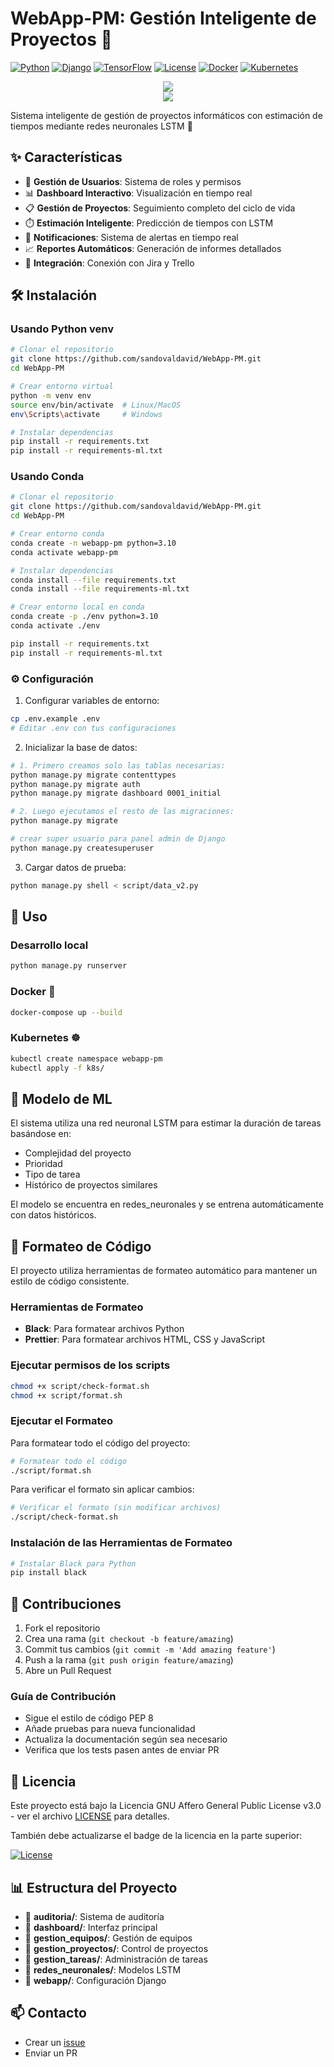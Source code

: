 # WebApp-PM: Gestión Inteligente de Proyectos 🚀

[![Python](https://img.shields.io/badge/Python-3.10+-blue.svg)](https://www.python.org/downloads/)
[![Django](https://img.shields.io/badge/Django-4.2+-green.svg)](https://www.djangoproject.com/)
[![TensorFlow](https://img.shields.io/badge/TensorFlow-2.0+-orange.svg)](https://tensorflow.org/)
[![License](https://img.shields.io/badge/License-AGPL%20v3-blue.svg)](LICENSE)
[![Docker](https://img.shields.io/badge/Docker-Ready-blue.svg)](docker-compose.yml)
[![Kubernetes](https://img.shields.io/badge/Kubernetes-Ready-blue.svg)](k8s/)

<p align="center">
    <img src="https://img.shields.io/badge/STATUS-EN%20DESAROLLO-green"></br>
    <img src="https://img.shields.io/github/stars/sandovaldavid?style=social">
</p>

Sistema inteligente de gestión de proyectos informáticos con estimación de tiempos mediante redes neuronales LSTM 🧠

## ✨ Características

-   👥 **Gestión de Usuarios**: Sistema de roles y permisos
-   📊 **Dashboard Interactivo**: Visualización en tiempo real
-   📋 **Gestión de Proyectos**: Seguimiento completo del ciclo de vida
-   ⏱️ **Estimación Inteligente**: Predicción de tiempos con LSTM
-   📱 **Notificaciones**: Sistema de alertas en tiempo real
-   📈 **Reportes Automáticos**: Generación de informes detallados
-   🔄 **Integración**: Conexión con Jira y Trello

## 🛠️ Instalación

### Usando Python venv

```sh
# Clonar el repositorio
git clone https://github.com/sandovaldavid/WebApp-PM.git
cd WebApp-PM

# Crear entorno virtual
python -m venv env
source env/bin/activate  # Linux/MacOS
env\Scripts\activate     # Windows

# Instalar dependencias
pip install -r requirements.txt
pip install -r requirements-ml.txt
```

### Usando Conda

```sh
# Clonar el repositorio
git clone https://github.com/sandovaldavid/WebApp-PM.git
cd WebApp-PM

# Crear entorno conda
conda create -n webapp-pm python=3.10
conda activate webapp-pm

# Instalar dependencias
conda install --file requirements.txt
conda install --file requirements-ml.txt

# Crear entorno local en conda
conda create -p ./env python=3.10
conda activate ./env

pip install -r requirements.txt
pip install -r requirements-ml.txt
```

### ⚙️ Configuración

1. Configurar variables de entorno:

```sh
cp .env.example .env
# Editar .env con tus configuraciones
```

2. Inicializar la base de datos:

```sh
# 1. Primero creamos solo las tablas necesarias:
python manage.py migrate contenttypes
python manage.py migrate auth
python manage.py migrate dashboard 0001_initial

# 2. Luego ejecutamos el resto de las migraciones:
python manage.py migrate

# crear super usuario para panel admin de Django
python manage.py createsuperuser
```

3. Cargar datos de prueba:

```sh
python manage.py shell < script/data_v2.py
```

## 🚀 Uso

### Desarrollo local

```sh
python manage.py runserver
```

### Docker 🐳

```sh
docker-compose up --build
```

### Kubernetes ☸️

```sh
kubectl create namespace webapp-pm
kubectl apply -f k8s/
```

## 🧠 Modelo de ML

El sistema utiliza una red neuronal LSTM para estimar la duración de tareas basándose en:

-   Complejidad del proyecto
-   Prioridad
-   Tipo de tarea
-   Histórico de proyectos similares

El modelo se encuentra en redes_neuronales y se entrena automáticamente con datos históricos.

## 🧹 Formateo de Código

El proyecto utiliza herramientas de formateo automático para mantener un estilo de código consistente.

### Herramientas de Formateo

-   **Black**: Para formatear archivos Python
-   **Prettier**: Para formatear archivos HTML, CSS y JavaScript

### Ejecutar permisos de los scripts

```sh
chmod +x script/check-format.sh
chmod +x script/format.sh
```

### Ejecutar el Formateo

Para formatear todo el código del proyecto:

```sh
# Formatear todo el código
./script/format.sh
```

Para verificar el formato sin aplicar cambios:

```sh
# Verificar el formato (sin modificar archivos)
./script/check-format.sh
```

### Instalación de las Herramientas de Formateo

```sh
# Instalar Black para Python
pip install black
```

## 🤝 Contribuciones

1. Fork el repositorio
2. Crea una rama (`git checkout -b feature/amazing`)
3. Commit tus cambios (`git commit -m 'Add amazing feature'`)
4. Push a la rama (`git push origin feature/amazing`)
5. Abre un Pull Request

### Guía de Contribución

-   Sigue el estilo de código PEP 8
-   Añade pruebas para nueva funcionalidad
-   Actualiza la documentación según sea necesario
-   Verifica que los tests pasen antes de enviar PR

## 📝 Licencia

Este proyecto está bajo la Licencia GNU Affero General Public License v3.0 - ver el archivo [LICENSE](LICENSE) para detalles.

También debe actualizarse el badge de la licencia en la parte superior:

[![License](https://img.shields.io/badge/License-AGPL%20v3-blue.svg)](LICENSE)

## 📊 Estructura del Proyecto

-   📁 **auditoria/**: Sistema de auditoría
-   📁 **dashboard/**: Interfaz principal
-   📁 **gestion_equipos/**: Gestión de equipos
-   📁 **gestion_proyectos/**: Control de proyectos
-   📁 **gestion_tareas/**: Administración de tareas
-   📁 **redes_neuronales/**: Modelos LSTM
-   📁 **webapp/**: Configuración Django

## 📫 Contacto

-   Crear un [issue](https://github.com/sandovaldavid/WebApp-PM/issues)
-   Enviar un PR
